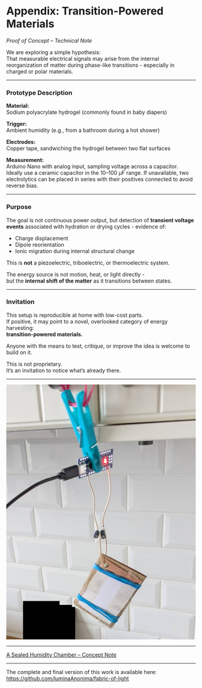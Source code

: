# Appendix: Transition-Powered Materials  
*Proof of Concept – Technical Note*

We are exploring a simple hypothesis:  
That measurable electrical signals may arise from the internal reorganization of matter during phase-like transitions - especially in charged or polar materials.

---

### Prototype Description

**Material:**  
Sodium polyacrylate hydrogel (commonly found in baby diapers)

**Trigger:**  
Ambient humidity (e.g., from a bathroom during a hot shower)

**Electrodes:**  
Copper tape, sandwiching the hydrogel between two flat surfaces

**Measurement:**  
Arduino Nano with analog input, sampling voltage across a capacitor. Ideally use a ceramic capacitor in the 10–100 µF range. If unavailable, two electrolytics can be placed in series with their positives connected to avoid reverse bias.

---

### Purpose

The goal is not continuous power output, but detection of **transient voltage events** associated with hydration or drying cycles - evidence of:

- Charge displacement  
- Dipole reorientation  
- Ionic migration during internal structural change

This is **not** a piezoelectric, triboelectric, or thermoelectric system.

The energy source is not motion, heat, or light directly -   
but the **internal shift of the matter** as it transitions between states.

---

### Invitation

This setup is reproducible at home with low-cost parts.  
If positive, it may point to a novel, overlooked category of energy harvesting:  
**transition-powered materials.**

Anyone with the means to test, critique, or improve the idea is welcome to build on it.

This is not proprietary.  
It’s an invitation to notice what’s already there.


---

![Test rig](/images/test-rig-04.jpg)

---

[A Sealed Humidity Chamber – Concept Note](/companions/a_sealed_humidity_chamber_concept_note.md)

---

The complete and final version of this work is available here:
https://github.com/luminaAnonima/fabric-of-light
